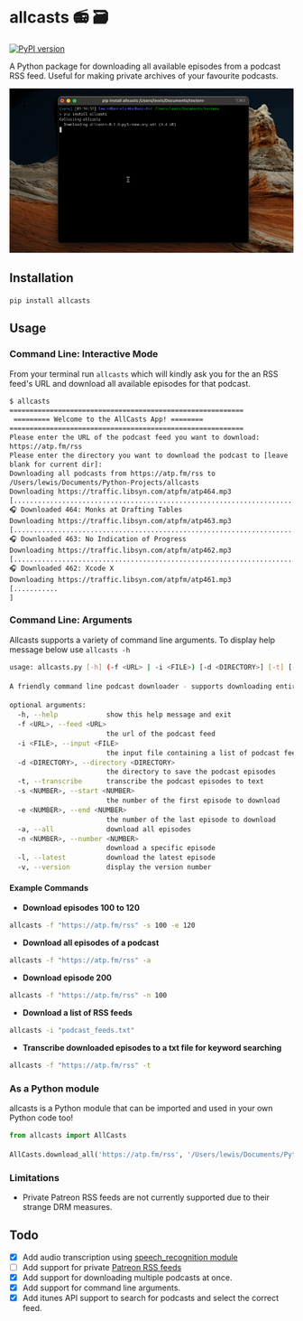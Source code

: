 # allcasts 📻 🗃

[![PyPI version](https://badge.fury.io/py/allcasts.svg)](https://pypi.org/project/allcasts/)

A Python package for downloading all available episodes from a podcast RSS feed. Useful for making private archives of your favourite podcasts.

![Demonstration GIF](https://github.com/illegalbyte/allcasts/blob/ea62a2e13a420b44336ac2100023eae7dca69d2a/img/0.1.16_example.gif?raw=true)

## Installation

`pip install allcasts`

## Usage

### Command Line: Interactive Mode

From your terminal run `allcasts` which will kindly ask you for the an RSS feed's URL and download all available episodes for that podcast.

```shell
$ allcasts
==========================================================
 ========= Welcome to the AllCasts App! ========
==========================================================
Please enter the URL of the podcast feed you want to download: https://atp.fm/rss
Please enter the directory you want to download the podcast to [leave blank for current dir]: 
Downloading all podcasts from https://atp.fm/rss to /Users/lewis/Documents/Python-Projects/allcasts
Downloading https://traffic.libsyn.com/atpfm/atp464.mp3
[............................................................................................]
🎧 Downloaded 464: Monks at Drafting Tables
Downloading https://traffic.libsyn.com/atpfm/atp463.mp3
[............................................................................................]
🎧 Downloaded 463: No Indication of Progress
Downloading https://traffic.libsyn.com/atpfm/atp462.mp3
[............................................................................................]
🎧 Downloaded 462: Xcode X
Downloading https://traffic.libsyn.com/atpfm/atp461.mp3
[...........                                                                                 ]
```

### Command Line: Arguments

Allcasts supports a variety of command line arguments. To display help message below use `allcasts -h`

```bash
usage: allcasts.py [-h] (-f <URL> | -i <FILE>) [-d <DIRECTORY>] [-t] [-s <NUMBER>] [-e <NUMBER>] [-a] [-n <NUMBER>] [-l] [-v]

A friendly command line podcast downloader - supports downloading entire feeds, individual episodes, and a range of episodes

optional arguments:
  -h, --help            show this help message and exit
  -f <URL>, --feed <URL>
                        the url of the podcast feed
  -i <FILE>, --input <FILE>
                        the input file containing a list of podcast feeds
  -d <DIRECTORY>, --directory <DIRECTORY>
                        the directory to save the podcast episodes
  -t, --transcribe      transcribe the podcast episodes to text
  -s <NUMBER>, --start <NUMBER>
                        the number of the first episode to download
  -e <NUMBER>, --end <NUMBER>
                        the number of the last episode to download
  -a, --all             download all episodes
  -n <NUMBER>, --number <NUMBER>
                        download a specific episode
  -l, --latest          download the latest episode
  -v, --version         display the version number
```

#### Example Commands

* **Download episodes 100 to 120**

```bash
allcasts -f "https://atp.fm/rss" -s 100 -e 120
```

* **Download all episodes of a podcast**

```bash
allcasts -f "https://atp.fm/rss" -a
```

* **Download episode 200**

```bash
allcasts -f "https://atp.fm/rss" -n 100
```

* **Download a list of RSS feeds**

```bash
allcasts -i "podcast_feeds.txt"
```

* **Transcribe downloaded episodes to a txt file for keyword searching**

```bash
allcasts -f "https://atp.fm/rss" -t
```

### As a Python module

allcasts is a Python module that can be imported and used in your own Python code too!

```python
from allcasts import AllCasts

AllCasts.download_all('https://atp.fm/rss', '/Users/lewis/Documents/Python-Projects/allcasts')
```

### Limitations

* Private Patreon RSS feeds are not currently supported due to their strange DRM measures. 

## Todo

* [X] Add audio transcription using [speech_recognition module](https://github.com/Uberi/speech_recognition)
* [ ] Add support for private [Patreon RSS feeds](https://www.patreon.com/posts/podcast-feed-for-patrons-on-patreon)
* [X] Add support for downloading multiple podcasts at once.
* [X] Add support for command line arguments.
* [X] Add itunes API support to search for podcasts and select the correct feed.

<!-- https://realpython.com/pypi-publish-python-package/ -->
<!-- $ bumpversion --current-version 1.0.0 minor setup.py reader/__init__.py -->
<!-- https://python-packaging.readthedocs.io/en/latest/minimal.html -->
